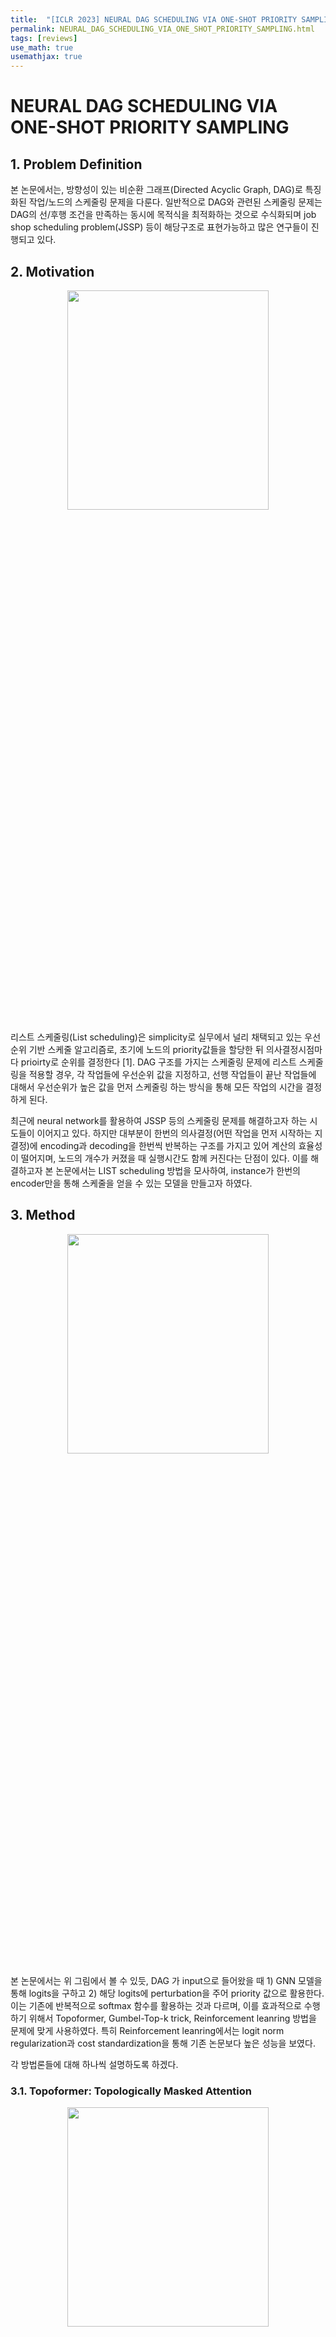 ```yaml
---
title:  "[ICLR 2023] NEURAL DAG SCHEDULING VIA ONE-SHOT PRIORITY SAMPLING"
permalink: NEURAL_DAG_SCHEDULING_VIA_ONE_SHOT_PRIORITY_SAMPLING.html
tags: [reviews]
use_math: true
usemathjax: true
---
```


# NEURAL DAG SCHEDULING VIA ONE-SHOT PRIORITY SAMPLING

## 1. Problem Definition
본 논문에서는, 방향성이 있는 비순환 그래프(Directed Acyclic Graph, DAG)로 특징화된 작업/노드의 스케줄링 문제을 다룬다. 일반적으로 DAG와 관련된 스케줄링 문제는 DAG의 선/후행 조건을 만족하는 동시에 목적식을 최적화하는 것으로 수식화되며 job shop scheduling problem(JSSP) 등이 해당구조로 표현가능하고 많은 연구들이 진행되고 있다. 

## 2. Motivation
<p align="center">
<img src="https://user-images.githubusercontent.com/83407412/232241284-b645ac36-0ea1-43cb-98b8-c08c12826e6b.png"  width="80%" height="30%">
</p>

리스트 스케줄링(List scheduling)은 simplicity로 실무에서 널리 채택되고 있는 우선순위 기반 스케줄 알고리즘로, 초기에 노드의 priority값들을 할당한 뒤 의사결정시점마다 prioirty로 순위를 결정한다 [1]. DAG 구조를 가지는 스케줄링 문제에 리스트 스케줄링을 적용할 경우, 각 작업들에 우선순위 값을 지정하고, 선행 작업들이 끝난 작업들에 대해서 우선순위가 높은 값을 먼저 스케줄링 하는 방식을 통해 모든 작업의 시간을 결정하게 된다.  

최근에 neural network를 활용하여 JSSP 등의 스케줄링 문제를 해결하고자 하는 시도들이 이어지고 있다. 하지만 대부분이 한번의 의사결정(어떤 작업을 먼저 시작하는 지 결정)에 encoding과 decoding을 한번씩 반복하는 구조를 가지고 있어 계산의 효율성이 떨어지며, 노드의 개수가 커졌을 때 실행시간도 함께 커진다는 단점이 있다. 이를 해결하고자 본 논문에서는 LIST scheduling 방법을 모사하여, instance가 한번의 encoder만을 통해 스케줄을 얻을 수 있는 모델을 만들고자 하였다. 

## 3. Method 
<p align="center">
<img src="https://user-images.githubusercontent.com/83407412/232241287-b4028c01-f454-4c0d-8072-b338aedf504e.png"  width="80%" height="30%">
</p>

본 논문에서는 위 그림에서 볼 수 있듯, DAG 가 input으로 들어왔을 때 1) GNN 모델을 통해 logits을 구하고 2) 해당 logits에 perturbation을 주어 priority 값으로 활용한다. 이는 기존에 반복적으로 softmax 함수를 활용하는 것과 다르며, 이를 효과적으로 수행하기 위해서 Topoformer, Gumbel-Top-k trick, Reinforcement leanring 방법을 문제에 맞게 사용하였다. 특히 Reinforcement leanring에서는 logit norm regularization과 cost standardization을 통해 기존 논문보다 높은 성능을 보였다.

각 방법론들에 대해 하나씩 설명하도록 하겠다. 

### 3.1. Topoformer: Topologically Masked Attention
<p align="center">
<img src="https://user-images.githubusercontent.com/83407412/232241242-0c8173e7-14be-43ce-95b7-61a81f226474.png"  width="80%" height="30%">
</p>
해당 구조는 [2] 논문에서 제시한 attention 구조로서, DAG 그래프를 인코딩 할 때에 original DAG만을 사용하는 것이 아닌 주어진 DAG에서 파생될 수 있는 다양한 형태의 그래프 구조를 만들고 multi-head-attention(MHA)에 적용하는 구조이다. 위 그림에서 볼 수 있듯이 총 4가지의 구조를 가지고 있으며 그 중에 3가지는 edge의 방향을 바꿔주어 총 7가지의 그래프에 대해 MHA을 적용하였다. 다음은 하나의 DAG가 주워졌을 때 7가지 그래프를 생성하는 로직에 대한 간단한 설명이다.   

1.  Transitive Reduction (TR):  DAG 에서 중복된 간선을 제거를 의미한다. 즉, 그래프 내 기존의 edge들로부터 유추될 수 있는 불필요한 edge를 찾아내고 제거하는 것을 의미한다. 
    
2.  DAG에서 TR 간선을 제거한 방향 그래프 ($G\backslash E_{\text{TR(G)}}$): 이는 TR에서 식별된 edge들을 원본 DAG에서 제거한 결과를 말함. 이 결과로 얻어지는 방향 그래프는 원래의 그래프보다 edge의 수가 적어지지만, 여전히 도달 가능성 속성은 유지됨.
    
3.  DAG의 TC에서 간선을 제거한 방향 그래프 ($TC(G)\backslash E$): TC는 transitive closure을 의미하며, 그래프 내의 모든 도달 가능한 관계를 나타냄. 즉, 이 항목은 원본 DAG에서 transitive closure의 edge를 제거한 방향 그래프를 의미함. 
    
4.  위의 세 가지 경우의 역방향 그래프: 이는 각각의 경우에 대해 edge의 방향을 뒤집어 새로운 방향 그래프를 생성하는 것을 의미함.
    
5.  비교 불가능한 노드 쌍을 연결하여 얻은 undirected graph: 이는 원래의 방향 그래프에서 서로 비교할 수 없는 노드 쌍을 연결하여 undirected graph를 생성하는 것을 의미함. 비교할 수 없는 노드 쌍은 양방향 간선으로 연결되지 않은 노드들을 의미함.

각 그래프에 대해 조금 더 자세한 내용을 원하시면  해당 논문에서 확인할 수 있다. 


### 3.2. Gumbel max logic 
Gumbel-Max trick 은 reparametrization tricks 중 하나로, 이 트릭을 통해 x1, ... , xn ∈ R 에 있을 때,  Gumbel(0, 1)에서 무작위추출한 g1, ... , gn 을 더해주었을 때 아래 식을 만족한다 [3].
<p align="left">
<img src="https://user-images.githubusercontent.com/83407412/232241281-5af4d8bf-3045-4fbf-8cb2-27beb761ef16.png"  width="30%" height="30%">
</p>

해당 방식을 조금 변형한 Gumbel-top k trick 이용하면 softmax 함수를 사용하지 않고 argsort만으로 같은 효과를 줄 수 있기 때문에 LIST scheduling 방법을 따라하고 싶은 저자의 입장에서 one-shot-encoding을 진행하기 위한 좋은 선택이라고 느껴졌습니다 [4]. 
<p align="left">
<img src="https://user-images.githubusercontent.com/83407412/232241269-65e8ee4d-7891-4fd8-8e0a-e03f189e0ba1.png"  width="30%" height="30%">
</p>
Gumbel-max 트릭이 argmax 만으로 softmax를 모사한다는 것에 대해서 자세한 증명 및 내용은 해당 자료에서 확인할 수 있다. 
[link](https://homes.cs.washington.edu/~ewein//blog/2022/03/04/gumbel-max/).


### 3.3.Reinforcement leanring 

많은 조합 최적화 문제는 NP-hard의 특징으로 optimal한 solution을 구하기 어렵기 때문에(label을 얻기 어려운 상황), 강화학습을 활용한 연구가 활발히 진행되고 있다. 특히 최근에는 REINFORCE 알고리즘이 많이 활용되고 있다 [6]. 
저자는 이전 논문([2])에서도 DAG 구조를 가진 문제(peak memory minimization problems in DAG)에 REINFORCE 알고리즘을 활용하여 강화학습을 진행하였는데, 이 과정에서 경험적으로 두가지 문제점을 발견하였으며 이를 해결하고자 하였다. 

### 3.3.1. Norm regularization 
[2] 에서 저자는 logits의 범위를 bound 하기 위해 각 logits를을 본인들의 평균과 분산을 이용해서 standardization 해주어 사용하였다. 
<p align="left">
<img src="https://user-images.githubusercontent.com/83407412/232241249-adfa79c9-f75d-4a3b-9461-6d1ad91e1523.png"  width="30%" height="30%">
</p>                                                           
하지만 본 논문의 저자는 standardization이 모델의 representation 능력을 제한하는 것을 경험적으로 경험했다. 특히, 하나의 간단한 아래의 예제를 통해 해당 방식의 성능 한계를 살펴보았는데, X ∈ {0, 1}, 인 경우 해당 standardization을 활용할 경우 고정된 확률값만 나타낼 수 있는 것을 쉽게 볼 수 있었다(자세한 증명은 본 논문의 Appendix A에서 확인할 수 있다.) 

본 논문에서는 위와 같이 간단한 예제를 통해 해당 standardization이 좋은 representation 능력을 가지지는 않는다는 것을 보이며, 아래와 같은 norm regularization 방법을 제시했는데, norm regularizer은 모델이 logits을 origin 주변에 위치하도록 하여, logits을 무한이 커지는 경우에 발생할 수 있는오류를 방지할 수 있다고 설명하였다. 또한, 아래와 같이 loss에 norm regularizer부분을 하이퍼 파라메터인 c_logits에 곱해서 넣어줌으로 충분한 유연성을 유지하면서 성능을 올릴 수 있었다고 주장한다.

<p align="left">
<img src="https://user-images.githubusercontent.com/83407412/232241289-a193edb3-d5d7-42d0-b512-2717f9708f80.png"  width="30%" height="30%">
</p>                                                           


### 3.3.2. Cost standardization

이 방법 역시 [2] 에서 경험적으로 성능의 악화의 원인중 하나로 생각이 되던 baseline 부분을 개선한 내용이다. [2] 에서는 많은 강화학습 알고리즘에서 사용되는 best-performing model을 저장하고 baseline으로 사용하였다. 하지만, 만약 작업 완료 시간(makespan)의 규모(scale)가 서로 다른 여러 개의 훈련 그래프(training graphs)에서 크게 차이가 나는 경우, 탐욕 기준선(greedy baseline)으로 훈련된 모델은 훈련 그래프의 작은 일부분에 대해 과적합(overfit)되기 쉽다.

따라서, 본 논문에서는 policy-gradient algorithms에서 많이 사용되는 cost standardization 과정을 통해 이 문제를 간단히 해결했는데, 여러개의 node priorities를 samping한 뒤, 아래와 같이 제일 makespan의 mean 과 std 값을 활용하여 standardization을 진행하는 것이다.(std 값의 경우 clipping 진행) 해당 알고리즘에서 한번 sampling을 진행할 때에 1000, 2000개와 같이 큰 수의 데이터를 sampling 하여 학습하기 때문에 standardization이 더 잘 적용되는 것으로 파악된다. (한번의 encoding으로 전체 trajectory를 구할 수 있기 때문에 큰 수를 샘플링 하는 게 계산적인 면에서도 부담이 되지 않은 것이라고 생각된다.)
<p align="left">
<img src="https://user-images.githubusercontent.com/83407412/232241292-a7c0da47-3c04-4b1b-84b4-cb715bdcacd5.png"  width="50%" height="30%">
</p>                                                           


## 4. Experiment 
본 논문에서는 DAG 구조를 가진 세가지 스케줄링 문제(JSSP, DAG scheduling on TPC-H dataset, scheduling on computation graphs)에 대해 다양한 노드 개수에 대해서, node 100개의 문제로 학습을 진행한 뒤, 50개의 문제에 대해서 test를 진행하는 방식으로 실험을 실험을 진행하였다. 

아래 table 에서 볼 수 있듯, 모든 문제에 대해서 성능 기존 neural combinatorial optimization(NCO) 방법론들 보다 좋았으며, 저자가 처음 LIST 스케줄링을 모사하며 주장했듯 computing 시간 역시 기존 NCO 보다 훨씬 빠른 것을 볼 수 있다. 

하지만 최근에 많은 NCO 알고리즘들이 나온대 비해 SOTA 알고리즘과 비교를 하지 않고 초기 연구와 비교를 했다는 점에서 성능적으로 가장 뛰어난 NCO 알고리즘이라고 보기에는 것은 어려울 것 같다. (JSSP 의 경우 [5] 와 같이 GNN과 RL을 처음으로 적용한 초기 논문과만 성능을 비교함)

<p align="center">
<img src="https://user-images.githubusercontent.com/83407412/232241261-d6915eef-cf28-48e3-89d9-0dadb9014c0c.png"  width="60%" height="30%">
</p>

### 4.1 Ablation Study
저자는 강화학습 부분에서 본인들이 norm regularization와 cost standardization 방식이 좋은 성능을 보이는 것을 주장하기 위해, norm regularization와 cost standardization 사용했을 때(본 연구)와 logits 별 standardization을 진행하고 greedy baseline을 사용했을 때([2]에서 사용한 방법)의 성능을 비교하였다.
아래 table에서 볼 수 있듯, norm regularization와 cost standardization을 사용했을 때에(본 연구) 더 좋은 결과를 얻을 수 있다는 것을 보였다.
<p align="center">
<img src="https://user-images.githubusercontent.com/83407412/232241253-fc75367b-5f88-4a1f-833d-f24799eedd07.png"  width="60%" height="30%">
</p>
<p align="center">
<img src="https://user-images.githubusercontent.com/83407412/232241257-c897df1d-261d-4346-b5c5-60abd33e8ded.png"  width="60%" height="30%">
</p>

## 5. Conclusion 
본 논문에서는, DAG 스케줄링 문제를 위해, 여러 방법론들을 통합해 빠르고 좋은 성능을 보이는 모델을 제시하였다. 또한 기존 많은 neural network 기반의 스케줄링 알고리즘과 다르게 노드를 선택하는 데 있어 encoding-decoding 부분을 반복해서 진행하지 one-shot으로 진행시켜 computataional 시간을 NCO에 비해 크게 낮추었다. 하지만 SOTA 알고리즘들과 비교가 없었다는 점이 아쉬웠다.


## Reference 
[1] Ronald L. Graham. Bounds on multiprocessing timing anomalies. SIAM journal on Applied Mathematics, 17(2):416–429, 1969.

[2] Mukul Gagrani, Corrado Rainone, Yang Yang, Harris Teague, Wonseok Jeon, Roberto Bondesan, Herke van Hoof, Christopher Lott, Weiliang Will Zeng, and Piero Zappi. Neural topological ordering for computation graphs. In Advances in Neural Information Processing Systems (NeurIPS), 2022.

[3] Emil Julius Gumbel. Statistical theory of extreme values and some practical applications: a series of lectures, volume 33. 1954.

[4] Vieira, Tim. "Gumbel-max trick and weighted reservoir sampling." (2014).

[5] Cong Zhang, Wen Song, Zhiguang Cao, Jie Zhang, Puay Siew Tan, and Xu Chi. Learning to dispatch for job shop scheduling via deep reinforcement learning. In Advances in Neural Information Processing Systems (NeurIPS), pp. 1621–1632, 2020.

[6] Ronald J Williams. Simple statistical gradient-following algorithms for connectionist reinforcement learning. Machine Learning, 8(3):229–256, 1992.
